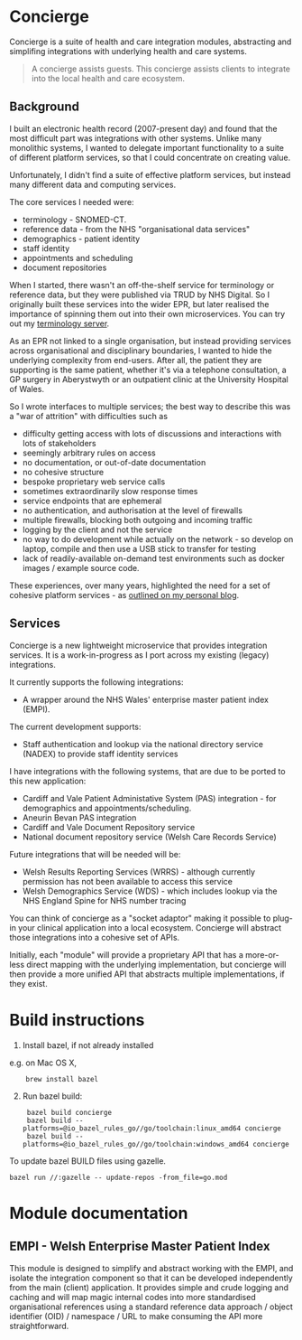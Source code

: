 # Concierge

Concierge is a suite of health and care integration modules, abstracting and simplifing integrations with underlying health and care systems. 
	
> A concierge assists guests. This concierge assists clients to integrate into the local health and care ecosystem.

## Background

I built an electronic health record (2007-present day) and found that the most difficult part was integrations with other systems. Unlike many monolithic systems, I wanted to delegate important functionality to a suite of different platform services, so that I could concentrate on creating value. 

Unfortunately, I didn't find a suite of effective platform services, but instead many different  data and computing services. 

The core services I needed were:

* terminology - SNOMED-CT.
* reference data - from the NHS "organisational data services"
* demographics - patient identity
* staff identity
* appointments and scheduling
* document repositories

When I started, there wasn't an off-the-shelf service for terminology or reference data, but they were published via TRUD by NHS Digital. So I originally built these services into the wider EPR, but later realised the importance of spinning them out into their own microservices. You can try out my [terminology server](https://github.com/wardle/go-terminology).

As an EPR not linked to a single organisation, but instead providing services across organisational and disciplinary boundaries, I wanted to hide the underlying complexity from end-users. After all, the patient they are supporting is the same patient, whether it's via a telephone consultation, a GP surgery in Aberystwyth or an outpatient clinic at the University Hospital of Wales.

So I wrote interfaces to multiple services; the best way to describe this was a "war of attrition" with difficulties such as

* difficulty getting access with lots of discussions and interactions with lots of stakeholders
* seemingly arbitrary rules on access  
* no documentation, or out-of-date documentation
* no cohesive structure
* bespoke proprietary web service calls
* sometimes extraordinarily slow response times
* service endpoints that are ephemeral
* no authentication, and authorisation at the level of firewalls
* multiple firewalls, blocking both outgoing and incoming traffic
* logging by the client and not the service 
* no way to do development while actually on the network - so develop on laptop, compile and then use a USB stick to transfer for testing
* lack of readily-available on-demand test environments such as docker images / example source code.

These experiences, over many years, highlighted the need for a set of cohesive platform services - as [outlined on my personal blog](https://wardle.org). 

## Services

Concierge is a new lightweight microservice that provides integration services. It is a work-in-progress as I port across my existing (legacy) integrations.

It currently supports the following integrations:

* A wrapper around the NHS Wales' enterprise master patient index (EMPI).

The current development supports:

* Staff authentication and lookup via the national directory service (NADEX) to provide staff identity services

I have integrations with the following systems, that are due to be ported to this new application:

* Cardiff and Vale Patient Administative System (PAS) integration - for demographics and appointments/scheduling.
* Aneurin Bevan PAS integration
* Cardiff and Vale Document Repository service
* National document repository service (Welsh Care Records Service)

Future integrations that will be needed will be:

* Welsh Results Reporting Services (WRRS) - although currently permission has not been available to access this service
* Welsh Demographics Service (WDS) - which includes lookup via the NHS England Spine for NHS number tracing

You can think of concierge as a "socket adaptor" making it possible to plug-in your clinical application into a local ecosystem. Concierge will abstract those integrations into a cohesive set of APIs.

Initially, each "module" will provide a proprietary API that has a more-or-less direct mapping with the underlying implementation, but concierge will then provide a more unified API that abstracts multiple implementations, if they exist.


# Build instructions

1. Install bazel, if not already installed

e.g. on Mac OS X,

        brew install bazel

2. Run bazel build:

        bazel build concierge
        bazel build --platforms=@io_bazel_rules_go//go/toolchain:linux_amd64 concierge
        bazel build --platforms=@io_bazel_rules_go//go/toolchain:windows_amd64 concierge


To update bazel BUILD files using gazelle.

    bazel run //:gazelle -- update-repos -from_file=go.mod

# Module documentation


## EMPI - Welsh Enterprise Master Patient Index

This module is designed to simplify and abstract working with the EMPI, and isolate the integration component so that it can be developed independently from the main (client) application. It provides simple and crude logging and caching and will map magic internal codes into more standardised organisational references using a standard reference data approach / object identifier (OID) / namespace / URL to make consuming the API more straightforward.

